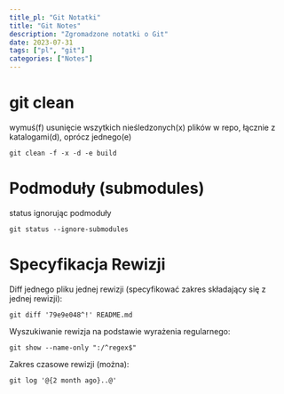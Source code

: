 ```yaml
---
title_pl: "Git Notatki"
title: "Git Notes"
description: "Zgromadzone notatki o Git"
date: 2023-07-31
tags: ["pl", "git"]
categories: ["Notes"]
---
```


# git clean

wymuś(f) usunięcie wszytkich nieśledzonych(x) plików w repo, łącznie z katalogami(d), oprócz jednego(e)

```
git clean -f -x -d -e build
```

# Podmoduły (submodules)

status ignorując podmoduły

```
git status --ignore-submodules
```

# Specyfikacja Rewizji

Diff jednego pliku jednej rewizji (specyfikować zakres składający się z jednej rewizji):

```
git diff '79e9e048^!' README.md
```

Wyszukiwanie rewizja na podstawie wyrażenia regularnego:

```
git show --name-only ":/^regex$"
```

Zakres czasowe rewizji (można):

```
git log '@{2 month ago}..@'
```
